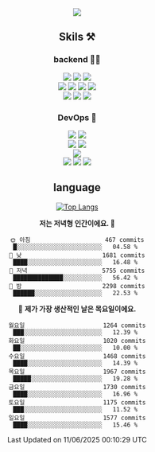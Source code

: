 <div align="center">

<a href="https://hhpluscertificateofcompletion.oopy.io/">
  <img src="https://static.spartacodingclub.kr/hanghae99/plus/completion/badge_black.svg" />
</a>

## Skils ⚒️

### backend 🧑‍💻
  
<img src="https://img.shields.io/badge/Java-FF6600?style=flat-square&logo=buymeacoffee&logoColor=white"/>
<img src="https://img.shields.io/badge/Go-0099FF?style=flat-square&logo=go&logoColor=white"/>
<img src="https://img.shields.io/badge/Kotlin-7F52FF?style=flat-square&logo=kotlin&logoColor=white"/>
  
  
<br />
  
<img src="https://img.shields.io/badge/Spring-339933?style=flat-square&logo=Spring&logoColor=white"/>
<img src="https://img.shields.io/badge/Spring Boot-339933?style=flat-square&logo=Spring Boot&logoColor=white"/>
<img src="https://img.shields.io/badge/Spring Security-339933?style=flat-square&logo=Spring Security&logoColor=white"/>
  
<img src="https://img.shields.io/badge/Spring Data JPA-339933?style=flat-square&logo=Hibernate&logoColor=white"/>

<br />
  
  <img src="https://img.shields.io/badge/mysql-0099FF?style=flat-square&logo=mysql&logoColor=white"/>
  <img src="https://img.shields.io/badge/mariadb-0099FF?style=flat-square&logo=mariadb&logoColor=white"/>
  <img src="https://img.shields.io/badge/mongoDB-47A248?style=flat-square&logo=mongodb&logoColor=white"/>
  
  
### DevOps 🚀
  
  <img src="https://img.shields.io/badge/docker-2496ED?style=flat-square&logo=docker&logoColor=white"/>
  <img src="https://img.shields.io/badge/kubernetes-326CE5?style=flat-square&logo=kubernetes&logoColor=white"/>
  
  <br />
  
  <img src="https://img.shields.io/badge/Github Actions-2088FF?style=flat-square&logo=githubactions&logoColor=white"/>
  <img src="https://img.shields.io/badge/Jenkins-D24939?style=flat-square&logo=jenkins&logoColor=white"/>
  
  
  <br />
  <img src="https://img.shields.io/badge/terraform-7B42BC?style=flat-square&logo=terraform&logoColor=white"/>
  
  <br />
  <img src="https://img.shields.io/badge/Amazon AWS-232F3E?style=flat-square&logo=Amazon AWS&logoColor=white"/>

  <img src="https://img.shields.io/badge/GCP-4285F4?style=flat-square&logo=googlecloud&logoColor=white"/>
  <img src="https://img.shields.io/badge/NCP-03C75A?style=flat-square&logo=naver&logoColor=white"/>
  
  
## language

[![Top Langs](https://github-readme-stats.vercel.app/api/top-langs/?username=zxcv9203&hide=html&exclude_repo=zxcv9203.github.io,golB&theme=grate-gatsby)](https://github.com/zxcv9203/github-readme-stats)
  
<!--START_SECTION:waka-->
**저는 저녁형 인간이에요. 🦉** 

```text
🌞 아침                     467 commits         █░░░░░░░░░░░░░░░░░░░░░░░░   04.58 % 
🌆 낮　                     1681 commits        ████░░░░░░░░░░░░░░░░░░░░░   16.48 % 
🌃 저녁                     5755 commits        ██████████████░░░░░░░░░░░   56.42 % 
🌙 밤　                     2298 commits        ██████░░░░░░░░░░░░░░░░░░░   22.53 % 
```
📅 **제가 가장 생산적인 날은 목요일이에요.** 

```text
월요일                      1264 commits        ███░░░░░░░░░░░░░░░░░░░░░░   12.39 % 
화요일                      1020 commits        ██░░░░░░░░░░░░░░░░░░░░░░░   10.00 % 
수요일                      1468 commits        ████░░░░░░░░░░░░░░░░░░░░░   14.39 % 
목요일                      1967 commits        █████░░░░░░░░░░░░░░░░░░░░   19.28 % 
금요일                      1730 commits        ████░░░░░░░░░░░░░░░░░░░░░   16.96 % 
토요일                      1175 commits        ███░░░░░░░░░░░░░░░░░░░░░░   11.52 % 
일요일                      1577 commits        ████░░░░░░░░░░░░░░░░░░░░░   15.46 % 
```



 Last Updated on 11/06/2025 00:10:29 UTC
<!--END_SECTION:waka-->
  
</div>

